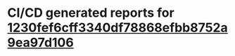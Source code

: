 # CI/CD generated reports for [1230fef6cff3340df78868efbb8752a9ea97d106](https://github.com/hydephp/develop/commit/1230fef6cff3340df78868efbb8752a9ea97d106)
